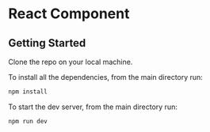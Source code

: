 # React Component

## Getting Started

Clone the repo on your local machine.

To install all the dependencies, from the main directory run:

```bash
npm install
```

To start the dev server, from the main directory run:

```bash
npm run dev
```
